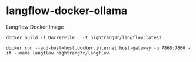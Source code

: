 # langflow-docker-ollama
Langflow Docker Image


```docker build -f DockerFile . -t nightrang3r/langflow:latest```

```docker run --add-host=host.docker.internal:host-gateway -p 7860:7860 -it --name langflow nightrang3r/langflow```
